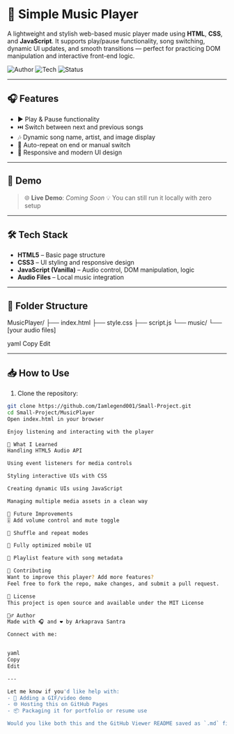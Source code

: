 # 🎵 Simple Music Player

A lightweight and stylish web-based music player made using **HTML**, **CSS**, and **JavaScript**. It supports play/pause functionality, song switching, dynamic UI updates, and smooth transitions — perfect for practicing DOM manipulation and interactive front-end logic.

![Author](https://img.shields.io/badge/Author-Arkaprava%20Santra-blueviolet)
![Tech](https://img.shields.io/badge/TechStack-JavaScript%20%7C%20HTML%20%7C%20CSS-blue)
![Status](https://img.shields.io/badge/Status-Completed-brightgreen)

---

## 🎧 Features

- ▶️ Play & Pause functionality
- ⏭️ Switch between next and previous songs
- 🎶 Dynamic song name, artist, and image display
- 🔄 Auto-repeat on end or manual switch
- 🎨 Responsive and modern UI design

---

## 📸 Demo

> 🌐 **Live Demo**: _Coming Soon_
> 💡 You can still run it locally with zero setup

---

## 🛠️ Tech Stack

- **HTML5** – Basic page structure
- **CSS3** – UI styling and responsive design
- **JavaScript (Vanilla)** – Audio control, DOM manipulation, logic
- **Audio Files** – Local music integration

---

## 📂 Folder Structure

MusicPlayer/
├── index.html
├── style.css
├── script.js
└── music/
└── [your audio files]

yaml
Copy
Edit

---

## 📥 How to Use

1. Clone the repository:

```bash
git clone https://github.com/Iamlegend001/Small-Project.git
cd Small-Project/MusicPlayer
Open index.html in your browser

Enjoy listening and interacting with the player

🧠 What I Learned
Handling HTML5 Audio API

Using event listeners for media controls

Styling interactive UIs with CSS

Creating dynamic UIs using JavaScript

Managing multiple media assets in a clean way

🚀 Future Improvements
🎚️ Add volume control and mute toggle

🔀 Shuffle and repeat modes

📱 Fully optimized mobile UI

📃 Playlist feature with song metadata

🤝 Contributing
Want to improve this player? Add more features?
Feel free to fork the repo, make changes, and submit a pull request.

📄 License
This project is open source and available under the MIT License

🙋‍♂️ Author
Made with 🎧 and ❤️ by Arkaprava Santra

Connect with me:


yaml
Copy
Edit

---

Let me know if you'd like help with:
- 🎥 Adding a GIF/video demo
- 🌐 Hosting this on GitHub Pages
- 📦 Packaging it for portfolio or resume use

Would you like both this and the GitHub Viewer README saved as `.md` files so you can directly upload them?







```
